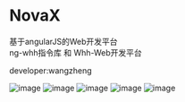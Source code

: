 # NovaX
基于angularJS的Web开发平台  
ng-whh指令库 和 Whh-Web开发平台

developer:wangzheng

![image](https://github.com/wzfzlw/NovaX/blob/master/screenshots/Snip20160429_10.png)
![image](https://github.com/wzfzlw/NovaX/blob/master/screenshots/Snip20160428_8.png)
![image](https://github.com/wzfzlw/NovaX/blob/master/screenshots/Snip20160428_2.png)
![image](https://github.com/wzfzlw/NovaX/blob/master/screenshots/Snip20160428_3.png)
![image](https://github.com/wzfzlw/NovaX/blob/master/screenshots/Snip20160429_9.png)

